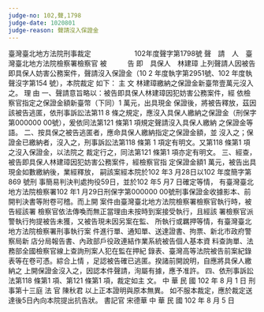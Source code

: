 ```yaml
---
judge-no: 102,聲,1798
judge-date: 1020801
judge-reason: 聲請沒入保證金
---
```


臺灣臺北地方法院刑事裁定　　　　　　 102年度聲字第1798號
聲　請　人　臺灣臺北地方法院檢察署檢察官
被　　　告
即　具保人　林建璋
上列聲請人因被告即具保人妨害公務案件，聲請沒入保證金（10
2 年度執字第2951號、102 年度執聲沒字第154 號），本院裁定
如下：
    主  文
林建璋繳納之保證金新臺幣壹萬元沒入之。
    理  由
一、聲請意旨略以：被告即具保人林建璋因犯妨害公務案件，經
    依檢察官指定之保證金額新臺幣（下同）1 萬元，出具現金
    保證後，將被告釋放，茲因該被告逃匿，依刑事訴訟法第11
    8 條之規定，應沒入具保人繳納之保證金（刑保字第000000
    00號），爰依同法第121 條第1 項規定聲請沒入具保人繳納
    之保證金等語。
二、按具保之被告逃匿者，應命具保人繳納指定之保證金額，並
    沒入之；保證金已繳納者，沒入之，刑事訴訟法第118 條第
    1 項定有明文。又第118 條第1 項之沒入保證金，以法院之
    裁定行之，同法第121 條第1 項亦定有明文。
三、經查，被告即具保人林建璋因犯妨害公務案件，經檢察官指
    定保證金額1 萬元，被告出具現金如數繳納後，業經釋放，
    嗣該案經本院於102 年3 月28日以102 年度簡字第869 號刑
    事簡易判決判處拘役59日，並於102 年5 月7 日確定等情，
    有臺灣臺北地方法院檢察署102 年1 月29日刑保字第000000
    00號刑事保證金收據影本、前開判決書等附卷可稽。而上開
    案件由臺灣臺北地方法院檢察署檢察官執行時，被告經該署
    檢察官依法傳喚而無正當理由未按時到案接受執行，且經該
    署檢察官派警執行拘提被告未獲，又被告現未因另案在監、
    所執行或羈押等情，有臺灣臺北地方法院檢察署刑事執行案
    件進行單、通知單、送達證書、拘票、新北市政府警察局新
    店分局報告書、內政部戶役政連結作業系統被告個人基本資
    料查詢單、法務部全國檢察官線上查詢刑案人犯在監在押紀
    錄表、臺灣高等法院被告前案紀錄表等在卷可憑。綜合上情
    ，足認被告確已逃匿。揆諸前開說明，自應將具保人繳納之
    上開保證金沒入之，因認本件聲請，洵屬有據，應予准許。
四、依刑事訴訟法第118 條第1 項、第121 條第1 項，裁定如主
    文。
中    華    民    國   102    年    8     月     1    日
                  刑事第十三庭  法  官  陳秋君
以上正本證明與原本無異。
如不服本裁定，應於裁定送達後5日內向本院提出抗告狀。
                                書記官  宋德華
中    華    民    國   102    年    8     月    5     日